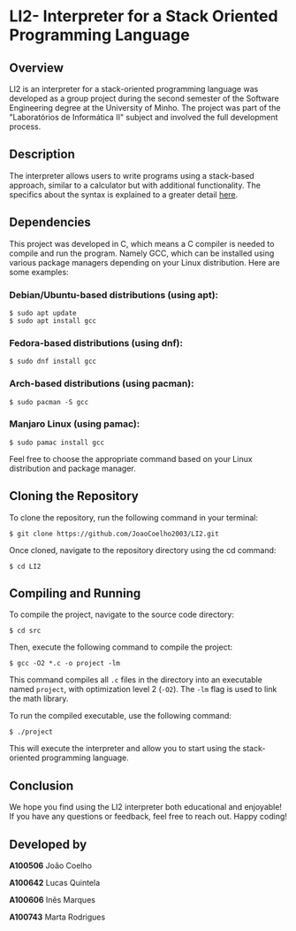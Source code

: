 # LI2- Interpreter for a Stack Oriented Programming Language

## Overview

LI2 is an interpreter for a stack-oriented programming language was developed as a group project during the second semester of the Software Engineering degree at the University of Minho. The project was part of the "Laboratórios de Informática II" subject and involved the full development process.

## Description

The interpreter allows users to write programs using a stack-based approach, similar to a calculator but with additional functionality. The specifics about the syntax is explained to a greater detail [here](docs/project.pdf).

## Dependencies

This project was developed in C, which means a C compiler is needed to compile and run the program. Namely GCC, which can be installed using various package managers depending on your Linux distribution. Here are some examples:

### Debian/Ubuntu-based distributions (using apt):

```
$ sudo apt update
$ sudo apt install gcc
```

### Fedora-based distributions (using dnf):

```
$ sudo dnf install gcc
```

### Arch-based distributions (using pacman):

```
$ sudo pacman -S gcc
```

### Manjaro Linux (using pamac):

```
$ sudo pamac install gcc
```

Feel free to choose the appropriate command based on your Linux distribution and package manager.

## Cloning the Repository

To clone the repository, run the following command in your terminal:

```
$ git clone https://github.com/JoaoCoelho2003/LI2.git
```

Once cloned, navigate to the repository directory using the cd command:

```
$ cd LI2
```

## Compiling and Running

To compile the project, navigate to the source code directory:

```
$ cd src
```

Then, execute the following command to compile the project:

```
$ gcc -O2 *.c -o project -lm
```

This command compiles all `.c` files in the directory into an executable named `project`, with optimization level 2 (`-O2`). The `-lm` flag is used to link the math library.

To run the compiled executable, use the following command:

```
$ ./project
```


This will execute the interpreter and allow you to start using the stack-oriented programming language.

## Conclusion

We hope you find using the LI2 interpreter both educational and enjoyable! If you have any questions or feedback, feel free to reach out. Happy coding!

## Developed by

**A100506** João Coelho

**A100642** Lucas Quintela

**A100606** Inês Marques

**A100743** Marta Rodrigues












